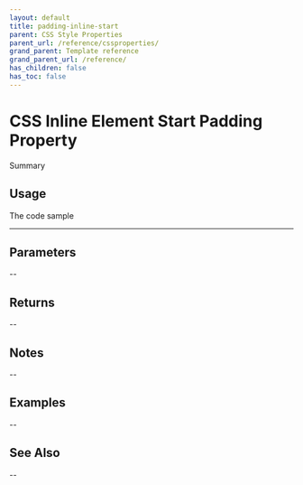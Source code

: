 ```yaml
---
layout: default
title: padding-inline-start
parent: CSS Style Properties
parent_url: /reference/cssproperties/
grand_parent: Template reference
grand_parent_url: /reference/
has_children: false
has_toc: false
---
```


# CSS Inline Element Start Padding Property

Summary

## Usage

 The code sample

---

## Parameters

--

## Returns 

--

## Notes


-- 

## Examples


--


## See Also


--

